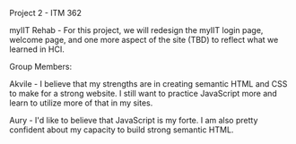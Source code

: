 Project 2 - ITM 362

myIIT Rehab - For this project, we will redesign the myIIT login page, welcome page, and one more aspect of the site (TBD) to reflect what we learned in HCI.

Group Members:

Akvile - I believe that my strengths are in creating semantic HTML and CSS to make for a strong website. I still want to practice JavaScript more and learn to utilize more of that in my sites.

Aury - I'd like to believe that JavaScript is my forte. I am also pretty confident about my capacity to build strong semantic HTML.

